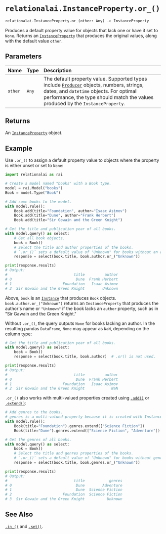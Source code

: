 # `relationalai.InstanceProperty.or_()`

```python
relationalai.InstanceProperty.or_(other: Any) -> InstanceProperty
```

Produces a default property value for objects that lack one or have it set to `None`.
Returns an [`InstanceProperty`](./README.md) that produces the original values, along with the default value `other`.

## Parameters

| Name | Type | Description |
| :--- | :--- | :------ |
| `other` | `Any` | The default property value. Supported types include [`Producer`](../Producer/README.md) objects, numbers, strings, dates, and `datetime` objects. For optimal performance, the type should match the values produced by the `InstanceProperty`. |

## Returns

An [`InstanceProperty`](./README.md) object.

## Example

Use `.or_()` to assign a default property value to objects where the property is either unset or set to `None`:

```python
import relationalai as rai

# Create a model named "books" with a Book type.
model = rai.Model("books")
Book = model.Type("Book")

# Add some books to the model.
with model.rule():
    Book.add(title="Foundation", author="Isaac Asimov")
    Book.add(title="Dune", author="Frank Herbert")
    Book.add(title="Sir Gowain and the Green Knight")

# Get the title and publication year of all books.
with model.query() as select:
    # Get all book objects.
    book = Book()
    # Select the title and author properties of the books.
    # `.or_()` sets a default value of "Unknown" for books without an author.
    response = select(book.title, book.author.or_("Unknown"))

print(response.results)
# Output:
#                              title         author
# 0                             Dune  Frank Herbert
# 1                       Foundation   Isaac Asimov
# 2  Sir Gowain and the Green Knight        Unknown
```

Above, `book` is an [`Instance`](../Instance/README.md) that produces `Book` objects.
`book.author.or_("Unknown")` returns an `InstanceProperty` that produces the author's name
or `"Unknown"` if the book lacks an `author` property, such as in "Sir Gawain and the Green Knight."

Without `.or_()`, the query outputs `None` for books lacking an author.
In the resulting pandas `DataFrame`, `None` may appear as `NaN`, depending on the column type:

```python
# Get the title and publication year of all books.
with model.query() as select:
    book = Book()
    response = select(book.title, book.author)  # .or() is not used.

print(response.results)
# Output:
#                              title         author
# 0                             Dune  Frank Herbert
# 1                       Foundation   Isaac Asimov
# 2  Sir Gowain and the Green Knight            NaN
```

`.or_()` also works with multi-valued properties created using [`.add()`](./add.md) or [`.extend()`](./extend.md):


```python
# Add genres to the books.
# genres is a multi-valued property because it is created with Instance.extend().
with model.rule():
    Book(title="Foundation").genres.extend(["Science Fiction"])
    Book(title="Dune").genres.extend(["Science Fiction", "Adventure"])

# Get the genres of all books.
with model.query() as select:
    book = Book()
    # Select the title and genres properties of the books.
    # `.or_()` sets a default value of "Unknown" for books without genres.
    response = select(book.title, book.genres.or_("Unknown"))

print(response.results)
# Output:
#                              title           genres
# 0                             Dune        Adventure
# 1                             Dune  Science Fiction
# 2                       Foundation  Science Fiction
# 3  Sir Gowain and the Green Knight          Unknown
```

## See Also

[`.in_()`](./in_.md) and [`.set()`](./set.md).

